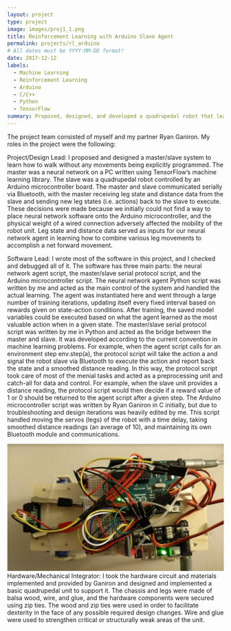 ```yaml
---
layout: project
type: project
image: images/proj1_1.png
title: Reinforcement Learning with Arduino Slave Agent
permalink: projects/rl_arduino
# All dates must be YYYY-MM-DD format!
date: 2017-12-12
labels:
  - Machine Learning
  - Reinforcement Learning
  - Arduino
  - C/C++
  - Python
  - TensorFlow
summary: Proposed, designed, and developed a quadrupedal robot that learns to walk in a direction using a neural network observing leg states/actions and distance measurements
---
```

The project team consisted of myself and my partner Ryan Ganiron. My roles in the project were the following:

Project/Design Lead:
I proposed and designed a master/slave system to learn how to walk without any movements being explicitly programmed. The master was a neural network on a PC written using TensorFlow’s machine learning library. The slave was a quadrupedal robot controlled by an Arduino microcontroller board. The master and slave communicated serially via Bluetooth, with the master receiving leg state and distance data from the slave and sending new leg states (i.e. actions) back to the slave to execute.
These decisions were made because we initially could not find a way to place neural network software onto the Arduino microcontroller, and the physical weight of a wired connection adversely affected the mobility of the robot unit. Leg state and distance data served as inputs for our neural network agent in learning how to combine various leg movements to accomplish a net forward movement.
 
Software Lead:
I wrote most of the software in this project, and I checked and debugged all of it. The software has three main parts: the neural network agent script, the master/slave serial protocol script, and the Arduino microcontroller script.
The neural network agent Python script was written by me and acted as the main control of the system and handled the actual learning. The agent was instantiated here and went through a large number of training iterations, updating itself every fixed interval based on rewards given on state-action conditions. After training, the saved model variables could be executed based on what the agent learned as the most valuable action when in a given state.
The master/slave serial protocol script was written by me in Python and acted as the bridge between the master and slave. It was developed according to the current convention in machine learning problems. For example, when the agent script calls for an environment step env.step(a), the protocol script will take the action a and signal the robot slave via Bluetooth to execute the action and report back the state and a smoothed distance reading. In this way, the protocol script took care of most of the menial tasks and acted as a preprocessing unit and catch-all for data and control. For example, when the slave unit provides a distance reading, the protocol script would then decide if a reward value of 1 or 0 should be returned to the agent script after a given step.
The Arduino microcontroller script was written by Ryan Ganiron in C initially, but due to troubleshooting and design iterations was heavily edited by me. This script handled moving the servos (legs) of the robot with a time delay, taking smoothed distance readings (an average of 10), and maintaining its own Bluetooth module and communications.

<img class="ui medium right floated rounded image" src="../images/proj1_fig1.jpg">
Hardware/Mechanical Integrator:
        	I took the hardware circuit and materials implemented and provided by Ganiron and designed and implemented a basic quadrupedal unit to support it. The chassis and legs were made of balsa wood, wire, and glue, and the hardware components were secured using zip ties. The wood and zip ties were used in order to facilitate dexterity in the face of any possible required design changes. Wire and glue were used to strengthen critical or structurally weak areas of the unit.





